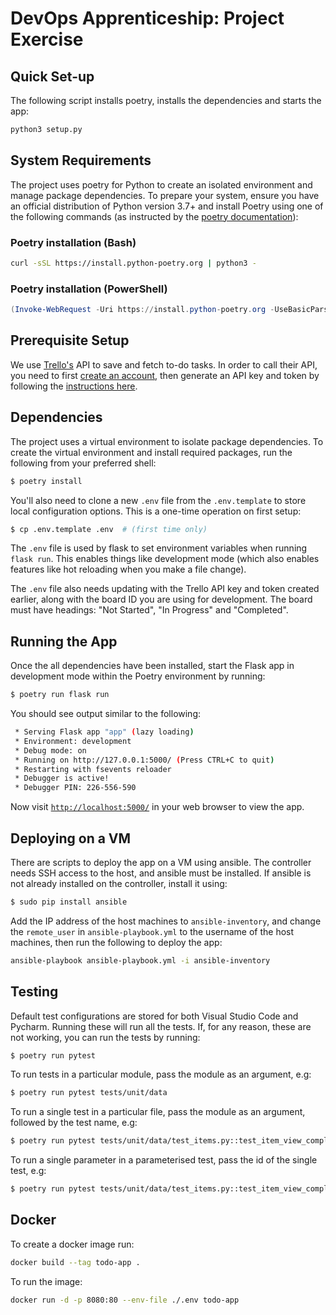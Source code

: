 # DevOps Apprenticeship: Project Exercise

## Quick  Set-up

The following script installs poetry, installs the dependencies and starts the app:
```bash
python3 setup.py
```

## System Requirements

The project uses poetry for Python to create an isolated environment and manage package dependencies. To prepare your 
system, ensure you have an official distribution of Python version 3.7+ and install Poetry using one of the following 
commands (as instructed by the [poetry documentation](https://python-poetry.org/docs/#system-requirements)):

### Poetry installation (Bash)

```bash
curl -sSL https://install.python-poetry.org | python3 -
```

### Poetry installation (PowerShell)

```powershell
(Invoke-WebRequest -Uri https://install.python-poetry.org -UseBasicParsing).Content | python -
```

## Prerequisite Setup

We use [Trello's](https://trello.com/) API to save and fetch to-do tasks. In order to call their API, you need to first 
[create an account](https://trello.com/signup), then generate an API key and token by following the 
[instructions here](https://trello.com/app-key).

## Dependencies

The project uses a virtual environment to isolate package dependencies. To create the virtual environment and install 
required packages, run the following from your preferred shell:

```bash
$ poetry install
```

You'll also need to clone a new `.env` file from the `.env.template` to store local configuration options. This is a 
one-time operation on first setup:

```bash
$ cp .env.template .env  # (first time only)
```

The `.env` file is used by flask to set environment variables when running `flask run`. This enables things like 
development mode (which also enables features like hot reloading when you make a file change).

The `.env` file also needs updating with the Trello API key and token created earlier, along with the board ID you are
using for development. The board must have headings: "Not Started", "In Progress" and "Completed".

## Running the App

Once the all dependencies have been installed, start the Flask app in development mode within the Poetry environment by 
running:
```bash
$ poetry run flask run
```

You should see output similar to the following:
```bash
 * Serving Flask app "app" (lazy loading)
 * Environment: development
 * Debug mode: on
 * Running on http://127.0.0.1:5000/ (Press CTRL+C to quit)
 * Restarting with fsevents reloader
 * Debugger is active!
 * Debugger PIN: 226-556-590
```
Now visit [`http://localhost:5000/`](http://localhost:5000/) in your web browser to view the app.

## Deploying on a VM

There are scripts to deploy the app on a VM using ansible. The controller needs SSH access to the host, and ansible must
be installed. If ansible is not already installed on the controller, install it using:
```bash
$ sudo pip install ansible
```
Add the IP address of the host machines to `ansible-inventory`, and change the `remote_user` in `ansible-playbook.yml`
to the username of the host machines, then run the following to deploy the app:
```bash
ansible-playbook ansible-playbook.yml -i ansible-inventory
```

## Testing

Default test configurations are stored for both Visual Studio Code and Pycharm. Running these will run all the tests.
If, for any reason, these are not working, you can run the tests by running:
```bash
$ poetry run pytest
```
To run tests in a particular module, pass the module as an argument, e.g:
```bash
$ poetry run pytest tests/unit/data
```
To run a single test in a particular file, pass the module as an argument, followed by the test name, e.g:
```bash
$ poetry run pytest tests/unit/data/test_items.py::test_item_view_completed_items
```
To run a single parameter in a parameterised test, pass the id of the single test, e.g:
```bash
$ poetry run pytest tests/unit/data/test_items.py::test_item_view_completed_items["single completed item"]
```

## Docker

To create a docker image run:
```bash
docker build --tag todo-app .
```

To run the image:
```bash
docker run -d -p 8080:80 --env-file ./.env todo-app
```